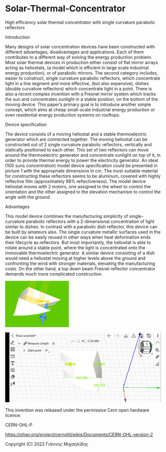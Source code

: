 # Solar-Thermal-Concentrator

High efficiency solar thermal concentrator with single curvature parabolic reflectors

Introduction

Many designs of solar concentration devices have been constructed with different advantages, disadvantages and applications. Each of them contributes to a different way of solving the energy production problem. Most solar thermal devices in production either consist of flat mirror arrays acting as heliostats, (a model which is efficient in large scale industrial energy production), or of parabolic mirrors. The second category includes, easier to construct, single curvature parabolic reflectors, which concentrate light in a line segment and more effective, (but also expensive), dishes (double curvature reflectors) which concentrate light in a point. There is also a recent complex invention with a Fresnel mirror system which tracks the sun and concentrates sunlight in a stable position, on the bottom of the moving device. This paper’s primary goal is to introduce another simple concept, which aims at cheap small-scale industrial energy production or even residential energy production systems on rooftops.

Device specification

The device consists of a moving heliostat and a stable thermoelectric generator which are connected together. The moving heliostat can be constructed out of 2 single curvature parabolic reflectors, vertically and statically positioned to each other. This set of two reflectors can move around the thermoelectric generator and concentrate sunlight on top of it, in order to provide thermal energy to power the electricity generator. An ideal (100 suns concentration) model device specification could be presented in picture 1 with the appropriate dimensions in cm. The most suitable material for constructing these reflectors seems to be aluminum, covered with highly reflective film (approximately 98% reflectiveness). The model device heliostat moves with 2 motors, one assigned to the wheel to control the orientation and the other assigned to the elevation mechanism to control the angle with the ground.

Advantages

This model device combines the manufacturing simplicity of single-curvature parabolic reflectors with a 2-dimensional concentration of light similar to dishes. In contrast with a parabolic dish reflector, this device can be built by amateurs also. The single curvature metallic surfaces used in the device can be easily reused in other ways when heat deformation ends their lifecycle as reflectors. But most importantly, the heliostat is able to rotate around a stable point, where the light is concentrated onto the immovable thermoelectric generator. A similar device consisting of a dish would need a heliostat moving at higher levels above the ground and confronting the wind with stronger materials, elevating the manufacturing costs. On the other hand, a top down beam Fresnel reflector concentrator demands much more complicated construction.


![concentrator-movement](https://github.com/John-Mich/Solar-Thermal-Concentrator/blob/main/concentrator_movement.gif)

![dimensions](https://github.com/John-Mich/Solar-Thermal-Concentrator/blob/main/Picture_1.jpg)

This invention was released under the permissive Cern open hardware licence:

CERN-OHL-P

https://ohwr.org/project/cernohl/wikis/Documents/CERN-OHL-version-2

Copyright (C) 2022 Γιάννης Μιχαηλίδης
